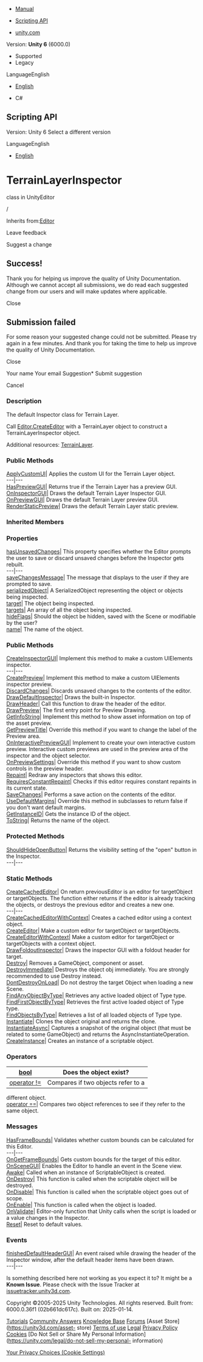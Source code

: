 [ ]()

  * [Manual](../Manual/index.html)
  * [Scripting API](../ScriptReference/index.html)

  * [unity.com](https://unity.com/)

Version: **Unity 6** (6000.0)

  * Supported
  * Legacy

LanguageEnglish

  * [English]()

  * C#

[ ](https://docs.unity3d.com)

## Scripting API

Version: Unity 6 Select a different version

LanguageEnglish

  * [English]()

# TerrainLayerInspector

class in UnityEditor

/

Inherits from:[Editor](Editor.html)

Leave feedback

Suggest a change

## Success!

Thank you for helping us improve the quality of Unity Documentation. Although
we cannot accept all submissions, we do read each suggested change from our
users and will make updates where applicable.

Close

## Submission failed

For some reason your suggested change could not be submitted. Please <a>try
again</a> in a few minutes. And thank you for taking the time to help us
improve the quality of Unity Documentation.

Close

Your name Your email Suggestion* Submit suggestion

Cancel

[ ]()

### Description

The default Inspector class for Terrain Layer.

Call [Editor.CreateEditor](Editor.CreateEditor.html) with a TerrainLayer
object to construct a TerrainLayerInspector object.  
  
Additional resources: [TerrainLayer](TerrainLayer.html).

### Public Methods

[ApplyCustomUI](TerrainLayerInspector.ApplyCustomUI.html)| Applies the custom
UI for the Terrain Layer object.  
---|---  
[HasPreviewGUI](TerrainLayerInspector.HasPreviewGUI.html)| Returns true if the
Terrain Layer has a preview GUI.  
[OnInspectorGUI](TerrainLayerInspector.OnInspectorGUI.html)| Draws the default
Terrain Layer Inspector GUI.  
[OnPreviewGUI](TerrainLayerInspector.OnPreviewGUI.html)| Draws the default
Terrain Layer preview GUI.  
[RenderStaticPreview](TerrainLayerInspector.RenderStaticPreview.html)| Draws
the default Terrain Layer static preview.  
  
### Inherited Members

### Properties

[hasUnsavedChanges](Editor-hasUnsavedChanges.html)| This property specifies
whether the Editor prompts the user to save or discard unsaved changes before
the Inspector gets rebuilt.  
---|---  
[saveChangesMessage](Editor-saveChangesMessage.html)| The message that
displays to the user if they are prompted to save.  
[serializedObject](Editor-serializedObject.html)| A SerializedObject
representing the object or objects being inspected.  
[target](Editor-target.html)| The object being inspected.  
[targets](Editor-targets.html)| An array of all the object being inspected.  
[hideFlags](Object-hideFlags.html)| Should the object be hidden, saved with
the Scene or modifiable by the user?  
[name](Object-name.html)| The name of the object.  
  
### Public Methods

[CreateInspectorGUI](Editor.CreateInspectorGUI.html)| Implement this method to
make a custom UIElements inspector.  
---|---  
[CreatePreview](Editor.CreatePreview.html)| Implement this method to make a
custom UIElements inspector preview.  
[DiscardChanges](Editor.DiscardChanges.html)| Discards unsaved changes to the
contents of the editor.  
[DrawDefaultInspector](Editor.DrawDefaultInspector.html)| Draws the built-in
Inspector.  
[DrawHeader](Editor.DrawHeader.html)| Call this function to draw the header of
the editor.  
[DrawPreview](Editor.DrawPreview.html)| The first entry point for Preview
Drawing.  
[GetInfoString](Editor.GetInfoString.html)| Implement this method to show
asset information on top of the asset preview.  
[GetPreviewTitle](Editor.GetPreviewTitle.html)| Override this method if you
want to change the label of the Preview area.  
[OnInteractivePreviewGUI](Editor.OnInteractivePreviewGUI.html)| Implement to
create your own interactive custom preview. Interactive custom previews are
used in the preview area of the inspector and the object selector.  
[OnPreviewSettings](Editor.OnPreviewSettings.html)| Override this method if
you want to show custom controls in the preview header.  
[Repaint](Editor.Repaint.html)| Redraw any inspectors that shows this editor.  
[RequiresConstantRepaint](Editor.RequiresConstantRepaint.html)| Checks if this
editor requires constant repaints in its current state.  
[SaveChanges](Editor.SaveChanges.html)| Performs a save action on the contents
of the editor.  
[UseDefaultMargins](Editor.UseDefaultMargins.html)| Override this method in
subclasses to return false if you don't want default margins.  
[GetInstanceID](Object.GetInstanceID.html)| Gets the instance ID of the
object.  
[ToString](Object.ToString.html)| Returns the name of the object.  
  
### Protected Methods

[ShouldHideOpenButton](Editor.ShouldHideOpenButton.html)| Returns the
visibility setting of the "open" button in the Inspector.  
---|---  
  
### Static Methods

[CreateCachedEditor](Editor.CreateCachedEditor.html)| On return previousEditor
is an editor for targetObject or targetObjects. The function either returns if
the editor is already tracking the objects, or destroys the previous editor
and creates a new one.  
---|---  
[CreateCachedEditorWithContext](Editor.CreateCachedEditorWithContext.html)|
Creates a cached editor using a context object.  
[CreateEditor](Editor.CreateEditor.html)| Make a custom editor for
targetObject or targetObjects.  
[CreateEditorWithContext](Editor.CreateEditorWithContext.html)| Make a custom
editor for targetObject or targetObjects with a context object.  
[DrawFoldoutInspector](Editor.DrawFoldoutInspector.html)| Draws the inspector
GUI with a foldout header for target.  
[Destroy](Object.Destroy.html)| Removes a GameObject, component or asset.  
[DestroyImmediate](Object.DestroyImmediate.html)| Destroys the object obj
immediately. You are strongly recommended to use Destroy instead.  
[DontDestroyOnLoad](Object.DontDestroyOnLoad.html)| Do not destroy the target
Object when loading a new Scene.  
[FindAnyObjectByType](Object.FindAnyObjectByType.html)| Retrieves any active
loaded object of Type type.  
[FindFirstObjectByType](Object.FindFirstObjectByType.html)| Retrieves the
first active loaded object of Type type.  
[FindObjectsByType](Object.FindObjectsByType.html)| Retrieves a list of all
loaded objects of Type type.  
[Instantiate](Object.Instantiate.html)| Clones the object original and returns
the clone.  
[InstantiateAsync](Object.InstantiateAsync.html)| Captures a snapshot of the
original object (that must be related to some GameObject) and returns the
AsyncInstantiateOperation.  
[CreateInstance](ScriptableObject.CreateInstance.html)| Creates an instance of
a scriptable object.  
  
### Operators

[bool](Object-operator_Object.html)| Does the object exist?  
---|---  
[operator !=](Object-operator_ne.html)| Compares if two objects refer to a
different object.  
[operator ==](Object-operator_eq.html)| Compares two object references to see
if they refer to the same object.  
  
### Messages

[HasFrameBounds](Editor.HasFrameBounds.html)| Validates whether custom bounds
can be calculated for this Editor.  
---|---  
[OnGetFrameBounds](Editor.OnGetFrameBounds.html)| Gets custom bounds for the
target of this editor.  
[OnSceneGUI](Editor.OnSceneGUI.html)| Enables the Editor to handle an event in
the Scene view.  
[Awake](ScriptableObject.Awake.html)| Called when an instance of
ScriptableObject is created.  
[OnDestroy](ScriptableObject.OnDestroy.html)| This function is called when the
scriptable object will be destroyed.  
[OnDisable](ScriptableObject.OnDisable.html)| This function is called when the
scriptable object goes out of scope.  
[OnEnable](ScriptableObject.OnEnable.html)| This function is called when the
object is loaded.  
[OnValidate](ScriptableObject.OnValidate.html)| Editor-only function that
Unity calls when the script is loaded or a value changes in the Inspector.  
[Reset](ScriptableObject.Reset.html)| Reset to default values.  
  
### Events

[finishedDefaultHeaderGUI](Editor-finishedDefaultHeaderGUI.html)| An event
raised while drawing the header of the Inspector window, after the default
header items have been drawn.  
---|---  
  
Is something described here not working as you expect it to? It might be a
**Known Issue**. Please check with the Issue Tracker at
[issuetracker.unity3d.com](https://issuetracker.unity3d.com).

Copyright ©2005-2025 Unity Technologies. All rights reserved. Built from:
6000.0.36f1 (02b661dc617c). Built on: 2025-01-14.

[Tutorials](https://unity3d.com/learn) [Community
Answers](https://answers.unity3d.com) [Knowledge
Base](https://support.unity3d.com/hc/en-us)
[Forums](https://forum.unity3d.com) [Asset Store](https://unity3d.com/asset-
store) [Terms of use](https://docs.unity3d.com/Manual/TermsOfUse.html)
[Legal](https://unity.com/legal) [Privacy
Policy](https://unity.com/legal/privacy-policy)
[Cookies](https://unity.com/legal/cookie-policy) [Do Not Sell or Share My
Personal Information](https://unity.com/legal/do-not-sell-my-personal-
information)

[Your Privacy Choices (Cookie Settings)](javascript:void\(0\);)

